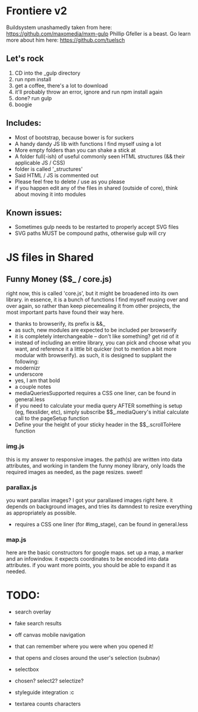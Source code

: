 # Frontiere v2

Buildsystem unashamedly taken from here: https://github.com/maxomedia/mxm-gulp
Phillip Gfeller is a beast. Go learn more about him here: https://github.com/tuelsch

## Let's rock

1. CD into the _gulp directory
2. run npm install
3. get a coffee, there's a lot to download
4. it'll probably throw an error, ignore and run npm install again
5. done? run gulp
6. boogie

## Includes:

- Most of bootstrap, because bower is for suckers
- A handy dandy JS lib with functions I find myself using a lot
- More empty folders than you can shake a stick at
- A folder full(-ish) of useful commonly seen HTML structures (&& their applicable JS / CSS)
 - folder is called '_structures'
 - Said HTML / JS is commented out
 - Please feel free to delete / use as you please
 - if you happen edit any of the files in shared (outside of core), think about moving it into modules

## Known issues:
- Sometimes gulp needs to be restarted to properly accept SVG files
- SVG paths MUST be compound paths, otherwise gulp will cry

# JS files in Shared

## Funny Money ($$_ / core.js)
right now, this is called 'core.js', but it might be broadened into its own library. in essence, it is a bunch of functions I find myself reusing over and over again, so rather than keep piecemealing it from other projects, the most important parts have found their way here.
- thanks to browserify, its prefix is &&_
 - as such, new modules are expected to be included per browserify
- it is completely interchangeable – don't like something? get rid of it
- instead of including an entire library, you can pick and choose what you want, and reference it a little bit quicker (not to mention a bit more modular with browserify). as such, it is designed to supplant the following:
 - modernizr
 - underscore
 - yes, I am that bold
- a couple notes
 - mediaQueriesSupported requires a CSS one liner, can be found in general.less
 - if you need to calculate your media query AFTER something is setup (eg, flexslider, etc), simply subscribe $$_.mediaQuery's initial calculate call to the pageSetup function
 - Define your the height of your sticky header in the $$_.scrollToHere function

### img.js
this is my answer to responsive images. the path(s) are written into data attributes, and working in tandem the funny money library, only loads the required images as needed, as the page resizes. sweet!

### parallax.js
you want parallax images? I got your parallaxed images right here. it depends on background images, and tries its damndest to resize everything as appropriately as possible.
 - requires a CSS one liner (for #img_stage), can be found in general.less

### map.js
here are the basic constructors for google maps. set up a map, a marker and an infowindow. it expects coordinates to be encoded into data attributes. if you want more points, you should be able to expand it as needed.


# TODO:
- search overlay
 - fake search results

- off canvas mobile navigation
 - that can remember where you were when you opened it!
 - that opens and closes around the user's selection (subnav)

- selectbox
 - chosen? select2? selectize?

- styleguide integration :c

- textarea counts characters
